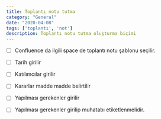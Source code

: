 ```yaml
---
title: Toplantı notu tutma
category: "General"
date: "2020-04-08"
tags: ['toplantı', 'not']
description: Toplantı notu tutma oluşturma biçimi
---
```


- [ ] Confluence da ilgili space de toplantı notu şablonu seçilir.

- [ ] Tarih girilir

- [ ] Katılımcılar girilir

- [ ] Kararlar madde madde belirtilir

- [ ] Yapılması gerekenler girilir

- [ ] Yapılması gerekenler girilip muhatabı etiketlenmelidir.
